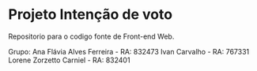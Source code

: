 # Projeto Intenção de voto

Repositorio para o codigo fonte de Front-end Web.

Grupo:
Ana Flávia Alves Ferreira - RA: 832473
Ivan Carvalho - RA: 767331
Lorene Zorzetto Carniel - RA: 832401